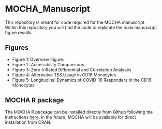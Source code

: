# MOCHA_Manuscript

This repository is meant for code required for the MOCHA manuscript. Within this repository you will find the code to replicate the main manuscript figure results. 

## Figures 
- Figure 1: Overview Figure.
- Figure 2: Accessibility Comparisons 
- Figure 3: Zero-inflated Differential and Correlation Analyses 
- Figure 4: Alternative TSS Usage in CD16 Monocytes 
- Figure 5: Longitudinal Dynamics of COVID-19 Responders in the CD16 Monocytes

## MOCHA R package 

The MOCHA R package can be installed directly from Github following the instructions [here](https://github.com/aifimmunology/MOCHA). In the future, MOCHA will be available for direct installation from CRAN. 
